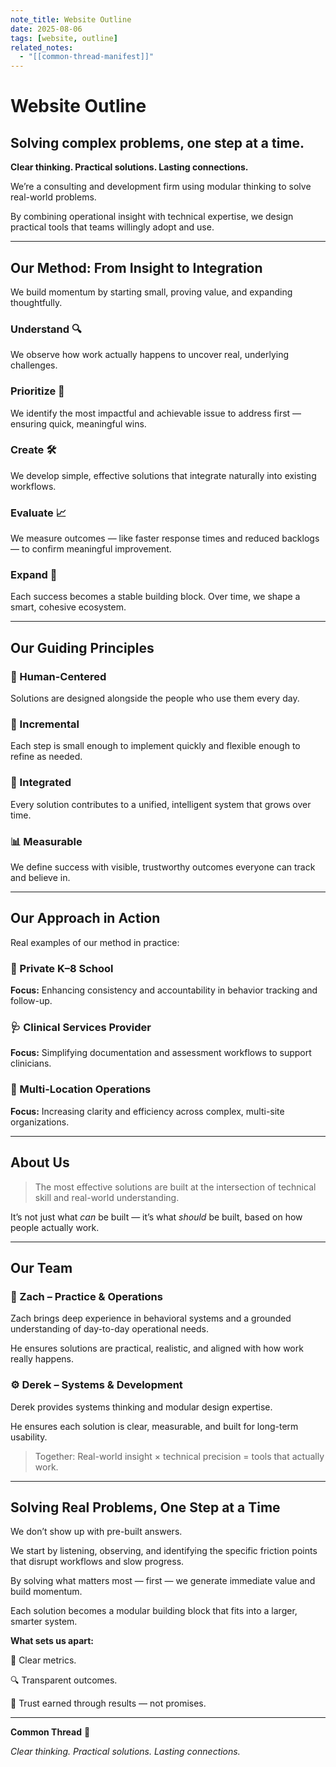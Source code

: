 ```yaml
---
note_title: Website Outline
date: 2025-08-06
tags: [website, outline]
related_notes:
  - "[[common-thread-manifest]]"
---
```

# Website Outline

## Solving complex problems, one step at a time.

**Clear thinking. Practical solutions. Lasting connections.**

We’re a consulting and development firm using modular thinking to solve real-world problems.

By combining operational insight with technical expertise, we design practical tools that teams willingly adopt and use.

---

## Our Method: From Insight to Integration

We build momentum by starting small, proving value, and expanding thoughtfully.

### Understand 🔍

We observe how work actually happens to uncover real, underlying challenges.

### Prioritize 🎯

We identify the most impactful and achievable issue to address first — ensuring quick, meaningful wins.

### Create 🛠️

We develop simple, effective solutions that integrate naturally into existing workflows.

### Evaluate 📈

We measure outcomes — like faster response times and reduced backlogs — to confirm meaningful improvement.

### Expand 🌱

Each success becomes a stable building block. Over time, we shape a smart, cohesive ecosystem.

---

## Our Guiding Principles

### 💬 Human-Centered

Solutions are designed alongside the people who use them every day.

### 🔁 Incremental

Each step is small enough to implement quickly and flexible enough to refine as needed.

### 🔗 Integrated

Every solution contributes to a unified, intelligent system that grows over time.

### 📊 Measurable

We define success with visible, trustworthy outcomes everyone can track and believe in.

---

## Our Approach in Action

Real examples of our method in practice:

### 🏫 Private K–8 School

**Focus:** Enhancing consistency and accountability in behavior tracking and follow-up.

### 🩺 Clinical Services Provider

**Focus:** Simplifying documentation and assessment workflows to support clinicians.

### 🏢 Multi-Location Operations

**Focus:** Increasing clarity and efficiency across complex, multi-site organizations.

---

## About Us

> The most effective solutions are built at the intersection of technical skill and real-world understanding.
> 

It’s not just what *can* be built — it’s what *should* be built, based on how people actually work.

---

## Our Team

### 🧩 Zach – Practice & Operations

Zach brings deep experience in behavioral systems and a grounded understanding of day-to-day operational needs.

He ensures solutions are practical, realistic, and aligned with how work really happens.

### ⚙️ Derek – Systems & Development

Derek provides systems thinking and modular design expertise.

He ensures each solution is clear, measurable, and built for long-term usability.

> Together: Real-world insight × technical precision = tools that actually work.
> 

---

## Solving Real Problems, One Step at a Time

We don’t show up with pre-built answers.

We start by listening, observing, and identifying the specific friction points that disrupt workflows and slow progress.

By solving what matters most — first — we generate immediate value and build momentum.

Each solution becomes a modular building block that fits into a larger, smarter system.

**What sets us apart:**

📏 Clear metrics.

🔍 Transparent outcomes.

🤝 Trust earned through results — not promises.

---

**Common Thread** 🧵

*Clear thinking. Practical solutions. Lasting connections.*